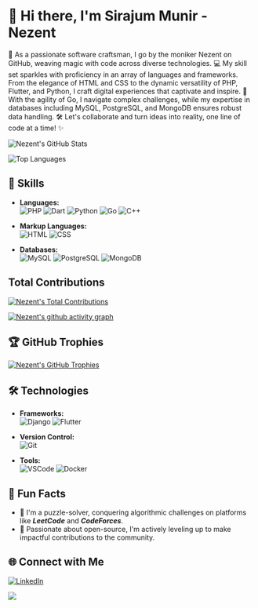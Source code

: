 <!-- Your Name -->
# 👋 Hi there, I'm Sirajum Munir - Nezent

<!-- Introduction -->
🌟 As a passionate software craftsman, I go by the moniker Nezent on GitHub, weaving magic with code across diverse technologies. 💻 My skill set sparkles with proficiency in an array of languages and frameworks. From the elegance of HTML and CSS to the dynamic versatility of PHP, Flutter, and Python, I craft digital experiences that captivate and inspire. 🚀 With the agility of Go, I navigate complex challenges, while my expertise in databases including MySQL, PostgreSQL, and MongoDB ensures robust data handling. 🛠️ Let's collaborate and turn ideas into reality, one line of code at a time! ✨

<!-- GitHub Stats -->
![Nezent's GitHub Stats](https://github-readme-stats.vercel.app/api?username=Nezent&show_icons=true&hide_border=true&count_private=true&theme=dark)

<!-- Top Languages Used -->
![Top Languages](https://github-readme-stats.vercel.app/api/top-langs/?username=Nezent&layout=compact&theme=dark&hide_border=true)

<!-- Skills -->
## 💼 Skills

- **Languages:**  
  ![PHP](https://img.shields.io/badge/PHP-777BB4?style=for-the-badge&logo=php&logoColor=white)
  ![Dart](https://img.shields.io/badge/Dart-0175C2?style=for-the-badge&logo=dart&logoColor=white)
  ![Python](https://img.shields.io/badge/Python-3776AB?style=for-the-badge&logo=python&logoColor=white)
  ![Go](https://img.shields.io/badge/Go-00ADD8?style=for-the-badge&logo=go&logoColor=white)
  ![C++](https://img.shields.io/badge/C++-00599C?style=for-the-badge&logo=c%2B%2B&logoColor=white)

- **Markup Languages:**  
  ![HTML](https://img.shields.io/badge/HTML-E34F26?style=for-the-badge&logo=html5&logoColor=white)
  ![CSS](https://img.shields.io/badge/CSS-1572B6?style=for-the-badge&logo=css3&logoColor=white)

- **Databases:**  
  ![MySQL](https://img.shields.io/badge/MySQL-4479A1?style=for-the-badge&logo=mysql&logoColor=white)
  ![PostgreSQL](https://img.shields.io/badge/PostgreSQL-336791?style=for-the-badge&logo=postgresql&logoColor=white)
  ![MongoDB](https://img.shields.io/badge/MongoDB-47A248?style=for-the-badge&logo=mongodb&logoColor=white)

<!-- Total Contributions -->
## Total Contributions

[![Nezent's Total Contributions](https://github-readme-streak-stats.herokuapp.com/?user=Nezent&theme=dark)](https://github.com/Nezent)

<!-- GitHub Activity Graph -->
[![Nezent's github activity graph](https://github-readme-activity-graph.vercel.app/graph?username=Nezent&theme=github-compact)](https://github.com/Nezent/github-readme-activity-graph)

<!-- Projects
## 🚀 Featured Projects

1. [Flutter Chat App](https://github.com/Nezent/flutter-chat-app) - A real-time chat application built with Flutter and Firebase, featuring authentication and messaging functionality.

2. [GoTask](https://github.com/Nezent/gotask) - A simple task management CLI tool written in Go, allowing users to add, list, and complete tasks.

3. [Portfolio Website](https://github.com/Nezent/portfolio-website) - My personal portfolio website showcasing my skills, projects, and achievements, built using HTML, CSS, and JavaScript. -->

<!-- GitHub Trophies -->
## 🏆 GitHub Trophies

[![Nezent's GitHub Trophies](https://github-profile-trophy.vercel.app/?username=Nezent&theme=dark&column=7&margin-w=10&margin-h=10&hide_border=true)](https://github.com/ryo-ma/github-profile-trophy)

<!-- Technologies -->
## 🛠️ Technologies

- **Frameworks:**  
  ![Django](https://img.shields.io/badge/Django-092E20?style=for-the-badge&logo=django&logoColor=white)
  ![Flutter](https://img.shields.io/badge/Flutter-02569B?style=for-the-badge&logo=flutter&logoColor=white)

- **Version Control:**  
  ![Git](https://img.shields.io/badge/Git-F05032?style=for-the-badge&logo=git&logoColor=white)

- **Tools:**  
  ![VSCode](https://img.shields.io/badge/VS_Code-007ACC?style=for-the-badge&logo=visual-studio-code&logoColor=white)
  ![Docker](https://img.shields.io/badge/Docker-2496ED?style=for-the-badge&logo=docker&logoColor=white)

<!-- Fun Facts -->
## 🎉 Fun Facts

- 🧠 I'm a puzzle-solver, conquering algorithmic challenges on platforms like ***LeetCode*** and ***CodeForces***.
- 🌱 Passionate about open-source, I'm actively leveling up to make impactful contributions to the community.


<!-- Connect with Me -->
## 🌐 Connect with Me

[![LinkedIn](https://img.shields.io/badge/LinkedIn-0077B5?style=for-the-badge&logo=linkedin&logoColor=white)](https://www.linkedin.com/in/smunir30/)
<!-- [![Twitter](https://img.shields.io/badge/Twitter-1DA1F2?style=for-the-badge&logo=twitter&logoColor=white)](https://twitter.com/your-twitter)
[![Website](https://img.shields.io/badge/Website-4285F4?style=for-the-badge&logo=google-chrome&logoColor=white)](https://your-website.com) -->

<!-- Footer -->
![](https://komarev.com/ghpvc/?username=Nezent&color=green)

<!-- Feel free to customize and add more sections as per your preferences -->

